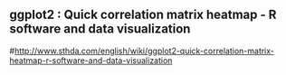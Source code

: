 ## ggplot2 : Quick correlation matrix heatmap - R software and data visualization

#http://www.sthda.com/english/wiki/ggplot2-quick-correlation-matrix-heatmap-r-software-and-data-visualization

